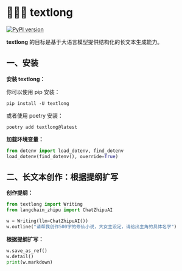 # 🦜🦜🦜 textlong

[![PyPI version](https://img.shields.io/pypi/v/textlong.svg)](https://pypi.org/project/textlong/)

**textlong** 的目标是基于大语言模型提供结构化的长文本生成能力。

## 一、安装

**安装 textlong：**

你可以使用 pip 安装：

```
pip install -U textlong
```

或者使用 poetry 安装：

```
poetry add textlong@latest
```

**加载环境变量：**

```python
from dotenv import load_dotenv, find_dotenv
load_dotenv(find_dotenv(), override=True)
```

## 二、长文本创作：根据提纲扩写

**创作提纲：**

```python
from textlong import Writing
from langchain_zhipu import ChatZhipuAI

w = Writing(llm=ChatZhipuAI())
w.outline("请帮我创作500字的修仙小说，大女主设定，请给出主角的具体名字")
```

**根据提纲扩写：**

```python
w.save_as_ref()
w.detail()
print(w.markdown)
```
